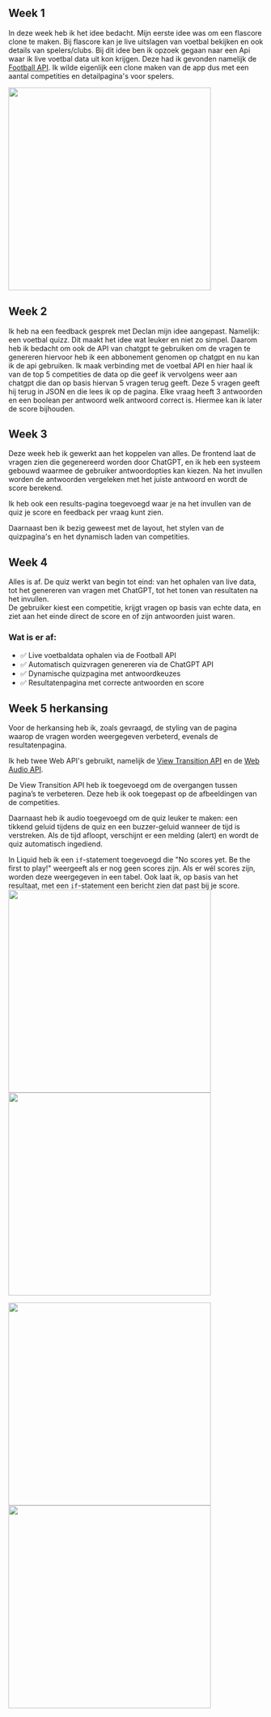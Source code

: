 ## Week 1

In deze week heb ik het idee bedacht. Mijn eerste idee was om een flascore clone te maken. Bij flascore kan je live uitslagen van voetbal bekijken en ook details van spelers/clubs. Bij dit idee ben ik opzoek gegaan naar een Api waar ik live voetbal data uit kon krijgen. Deze had ik gevonden namelijk de [Football API](https://www.api-football.com/documentation-v3#tag/Countries/operation/get-countries). Ik wilde eigenlijk een clone maken van de app dus met een aantal competities en detailpagina's voor spelers.

<img src="./client/public/images/eerste.png" width="400">

## Week 2

Ik heb na een feedback gesprek met Declan mijn idee aangepast. Namelijk: een voetbal quizz. Dit maakt het idee wat leuker en niet zo simpel. Daarom heb ik bedacht om ook de API van chatgpt te gebruiken om de vragen te genereren hiervoor heb ik een abbonement genomen op chatgpt en nu kan ik de api gebruiken. Ik maak verbinding met de voetbal API en hier haal ik van de top 5 competities de data op die geef ik vervolgens weer aan chatgpt die dan op basis hiervan 5 vragen terug geeft. Deze 5 vragen geeft hij terug in JSON en die lees ik op de pagina. Elke vraag heeft 3 antwoorden en een boolean per antwoord welk antwoord correct is. Hiermee kan ik later de score bijhouden.

## Week 3

Deze week heb ik gewerkt aan het koppelen van alles. De frontend laat de vragen zien die gegenereerd worden door ChatGPT, en ik heb een systeem gebouwd waarmee de gebruiker antwoordopties kan kiezen. Na het invullen worden de antwoorden vergeleken met het juiste antwoord en wordt de score berekend.

Ik heb ook een results-pagina toegevoegd waar je na het invullen van de quiz je score en feedback per vraag kunt zien.

Daarnaast ben ik bezig geweest met de layout, het stylen van de quizpagina's en het dynamisch laden van competities.

## Week 4

Alles is af. De quiz werkt van begin tot eind: van het ophalen van live data, tot het genereren van vragen met ChatGPT, tot het tonen van resultaten na het invullen.  
De gebruiker kiest een competitie, krijgt vragen op basis van echte data, en ziet aan het einde direct de score en of zijn antwoorden juist waren.

### Wat is er af:

- ✅ Live voetbaldata ophalen via de Football API
- ✅ Automatisch quizvragen genereren via de ChatGPT API
- ✅ Dynamische quizpagina met antwoordkeuzes
- ✅ Resultatenpagina met correcte antwoorden en score

## Week 5 herkansing

Voor de herkansing heb ik, zoals gevraagd, de styling van de pagina waarop de vragen worden weergegeven verbeterd, evenals de resultatenpagina.

Ik heb twee Web API's gebruikt, namelijk de [View Transition API](https://developer.mozilla.org/en-US/docs/Web/API/View_Transition_API) en de [Web Audio API](https://developer.mozilla.org/en-US/docs/Web/API/Web_Audio_API).

De View Transition API heb ik toegevoegd om de overgangen tussen pagina’s te verbeteren. Deze heb ik ook toegepast op de afbeeldingen van de competities.

Daarnaast heb ik audio toegevoegd om de quiz leuker te maken: een tikkend geluid tijdens de quiz en een buzzer-geluid wanneer de tijd is verstreken. Als de tijd afloopt, verschijnt er een melding (alert) en wordt de quiz automatisch ingediend.

In Liquid heb ik een `if`-statement toegevoegd die "No scores yet. Be the first to play!" weergeeft als er nog geen scores zijn. Als er wél scores zijn, worden deze weergegeven in een tabel.
Ook laat ik, op basis van het resultaat, met een `if`-statement een bericht zien dat past bij je score. 
<br>
<img src="./client/public/images/leaderboard1.png" width="400"><br>
<img src="./client/public/images/leaderboard.png" width="400"><br>

<img src="./client/public/images/resultaat.png" width="400"><br>
<img src="./client/public/images/resultaat1.png" width="400"><br>
